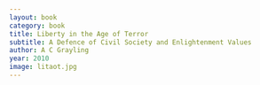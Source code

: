 ```yaml
---
layout: book
category: book
title: Liberty in the Age of Terror
subtitle: A Defence of Civil Society and Enlightenment Values
author: A C Grayling
year: 2010
image: litaot.jpg
---
```

